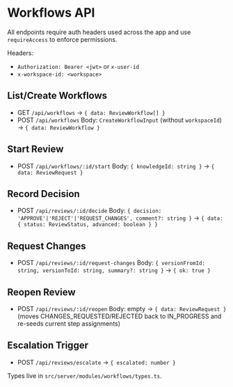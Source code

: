 # Workflows API

All endpoints require auth headers used across the app and use `requireAccess` to enforce permissions.

Headers:
- `Authorization: Bearer <jwt>` or `x-user-id`
- `x-workspace-id: <workspace>`

## List/Create Workflows
- GET `/api/workflows` → `{ data: ReviewWorkflow[] }`
- POST `/api/workflows`
  Body: `CreateWorkflowInput` (without `workspaceId`)
  → `{ data: ReviewWorkflow }`

## Start Review
- POST `/api/workflows/:id/start`
  Body: `{ knowledgeId: string }`
  → `{ data: ReviewRequest }`

## Record Decision
- POST `/api/reviews/:id/decide`
  Body: `{ decision: 'APPROVE'|'REJECT'|'REQUEST_CHANGES', comment?: string }`
  → `{ data: { status: ReviewStatus, advanced: boolean } }`

## Request Changes
- POST `/api/reviews/:id/request-changes`
  Body: `{ versionFromId: string, versionToId: string, summary?: string }`
  → `{ ok: true }`

## Reopen Review
- POST `/api/reviews/:id/reopen`
  Body: empty
  → `{ data: ReviewRequest }` (moves CHANGES_REQUESTED/REJECTED back to IN_PROGRESS and re-seeds current step assignments)

## Escalation Trigger
- POST `/api/reviews/escalate` → `{ escalated: number }`

Types live in `src/server/modules/workflows/types.ts`.
